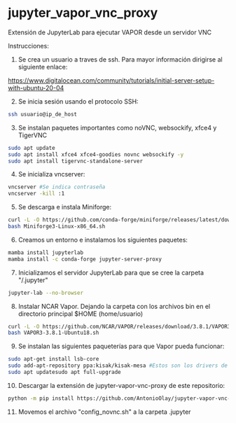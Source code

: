 # jupyter_vapor_vnc_proxy
Extensión de JupyterLab para ejecutar VAPOR desde un servidor VNC

Instrucciones:

1. Se crea un usuario a traves de ssh. Para mayor información dirigirse al siguiente enlace:
   
https://www.digitalocean.com/community/tutorials/initial-server-setup-with-ubuntu-20-04

2. Se inicia sesión usando el protocolo SSH:
```bash
ssh usuario@ip_de_host
```
3. Se instalan paquetes importantes como noVNC, websockify, xfce4 y TigerVNC
```bash
sudo apt update
sudo apt install xfce4 xfce4-goodies novnc websockify -y
sudo apt install tigervnc-standalone-server
```
4. Se inicializa vncserver:
```bash
vncserver #Se indica contraseña
vncserver -kill :1
```
5. Se descarga e instala Miniforge:
```bash
curl -L -O https://github.com/conda-forge/miniforge/releases/latest/download/Miniforge3-Linux-x86_64.sh
bash Miniforge3-Linux-x86_64.sh
```
6. Creamos un entorno e instalamos los siguientes paquetes:
```bash
mamba install jupyterlab
mamba install -c conda-forge jupyter-server-proxy
```
7. Inicializamos el servidor JupyterLab para que se cree la carpeta "/.jupyter"
```bash
jupyter-lab --no-browser
```   
8. Instalar NCAR Vapor. Dejando la carpeta con los archivos bin en el directorio principal $HOME (home/usuario)
```bash
curl -L -O https://github.com/NCAR/VAPOR/releases/download/3.8.1/VAPOR3-3.8.1-Ubuntu18.sh
bash VAPOR3-3.8.1-Ubuntu18.sh
```
9. Se instalan las siguientes paqueterías para que Vapor pueda funcionar:
```bash
sudo apt-get install lsb-core
sudo add-apt-repository ppa:kisak/kisak-mesa #Estos son los drivers de la tarjeta grafica "AMD" que actualizan OpenGL. Para el fabricante "NVIDIA" deben buscarse los drivers correspondientes.
sudo apt updatesudo apt full-upgrade
```
10. Descargar la extensión de jupyter-vapor-vnc-proxy de este repositorio:
```bash
python -m pip install https://github.com/AntonioOlay/jupyter-vapor-vnc-proxy/archive/refs/tags/v0.0.1.tar.gz
```
11. Movemos el archivo "config_novnc.sh" a la carpeta .jupyter
